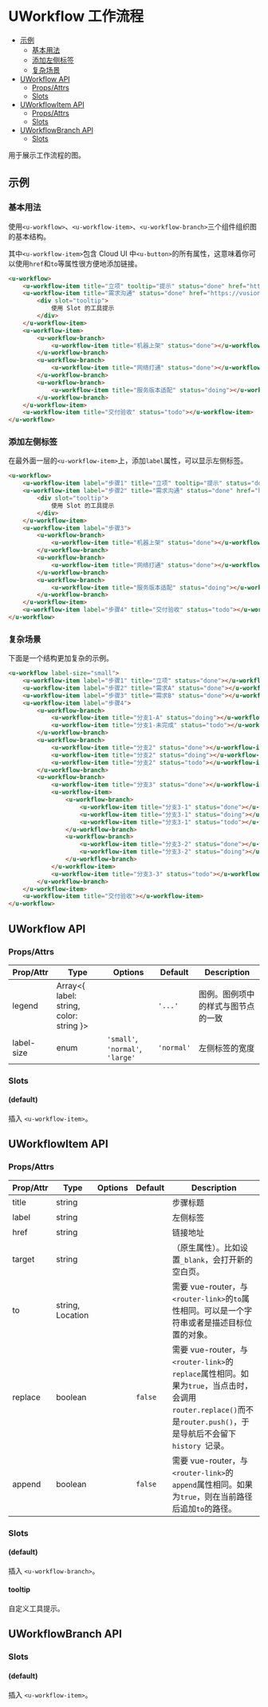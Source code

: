 <!-- 该 README.md 根据 api.yaml 和 docs/*.md 自动生成，为了方便在 GitHub 和 NPM 上查阅。如需修改，请查看源文件 -->

# UWorkflow 工作流程

- [示例](#示例)
    - [基本用法](#基本用法)
    - [添加左侧标签](#添加左侧标签)
    - [复杂场景](#复杂场景)
- [UWorkflow API](#uworkflow-api)
    - [Props/Attrs](#propsattrs)
    - [Slots](#slots)
- [UWorkflowItem API](#uworkflowitem-api)
    - [Props/Attrs](#propsattrs-2)
    - [Slots](#slots-2)
- [UWorkflowBranch API](#uworkflowbranch-api)
    - [Slots](#slots-3)

用于展示工作流程的图。

## 示例
### 基本用法

使用`<u-workflow>`、`<u-workflow-item>`、`<u-workflow-branch>`三个组件组织图的基本结构。

其中`<u-workflow-item>`包含 Cloud UI 中`<u-button>`的所有属性，这意味着你可以使用`href`和`to`等属性很方便地添加链接。

``` html { width: 600px }
<u-workflow>
    <u-workflow-item title="立项" tooltip="提示" status="done" href="https://vusion.github.io" target="_blank"></u-workflow-item>
    <u-workflow-item title="需求沟通" status="done" href="https://vusion.github.io" target="_blank">
        <div slot="tooltip">
            使用 Slot 的工具提示
        </div>
    </u-workflow-item>
    <u-workflow-item>
        <u-workflow-branch>
            <u-workflow-item title="机器上架" status="done"></u-workflow-item>
        </u-workflow-branch>
        <u-workflow-branch>
            <u-workflow-item title="网络打通" status="done"></u-workflow-item>
        </u-workflow-branch>
        <u-workflow-branch>
            <u-workflow-item title="服务版本适配" status="doing"></u-workflow-item>
        </u-workflow-branch>
    </u-workflow-item>
    <u-workflow-item title="交付验收" status="todo"></u-workflow-item>
</u-workflow>
```

### 添加左侧标签

在最外面一层的`<u-workflow-item>`上，添加`label`属性，可以显示左侧标签。

``` html { width: 600px }
<u-workflow>
    <u-workflow-item label="步骤1" title="立项" tooltip="提示" status="done" href="https://vusion.github.io" target="_blank"></u-workflow-item>
    <u-workflow-item label="步骤2" title="需求沟通" status="done" href="https://vusion.github.io" target="_blank">
        <div slot="tooltip">
            使用 Slot 的工具提示
        </div>
    </u-workflow-item>
    <u-workflow-item label="步骤3">
        <u-workflow-branch>
            <u-workflow-item title="机器上架" status="done"></u-workflow-item>
        </u-workflow-branch>
        <u-workflow-branch>
            <u-workflow-item title="网络打通" status="done"></u-workflow-item>
        </u-workflow-branch>
        <u-workflow-branch>
            <u-workflow-item title="服务版本适配" status="doing"></u-workflow-item>
        </u-workflow-branch>
    </u-workflow-item>
    <u-workflow-item label="步骤4" title="交付验收" status="todo"></u-workflow-item>
</u-workflow>
```

### 复杂场景

下面是一个结构更加复杂的示例。

``` html
<u-workflow label-size="small">
    <u-workflow-item label="步骤1" title="立项" status="done"></u-workflow-item>
    <u-workflow-item label="步骤2" title="需求A" status="done"></u-workflow-item>
    <u-workflow-item label="步骤3" title="需求B" status="done"></u-workflow-item>
    <u-workflow-item label="步骤4">
        <u-workflow-branch>
            <u-workflow-item title="分支1-A" status="doing"></u-workflow-item>
            <u-workflow-item title="分支1-未完成" status="todo"></u-workflow-item>
        </u-workflow-branch>
        <u-workflow-branch>
            <u-workflow-item title="分支2" status="done"></u-workflow-item>
            <u-workflow-item title="分支2" status="doing"></u-workflow-item>
            <u-workflow-item title="分支2" status="todo"></u-workflow-item>
        </u-workflow-branch>
        <u-workflow-branch>
            <u-workflow-item title="分支3" status="done"></u-workflow-item>
            <u-workflow-item>
                <u-workflow-branch>
                    <u-workflow-item title="分支3-1" status="done"></u-workflow-item>
                    <u-workflow-item title="分支3-1" status="doing"></u-workflow-item>
                    <u-workflow-item title="分支3-1" status="todo"></u-workflow-item>
                </u-workflow-branch>
                <u-workflow-branch>
                    <u-workflow-item title="分支3-2" status="done"></u-workflow-item>
                    <u-workflow-item title="分支3-2" status="doing"></u-workflow-item>
                </u-workflow-branch>
            </u-workflow-item>
            <u-workflow-item title="分支3-3" status="todo"></u-workflow-item>
        </u-workflow-branch>
    </u-workflow-item>
    <u-workflow-item title="交付验收"></u-workflow-item>
</u-workflow>
```

## UWorkflow API
### Props/Attrs

| Prop/Attr | Type | Options | Default | Description |
| --------- | ---- | ------- | ------- | ----------- |
| legend | Array\<{ label: string, color: string }\> |  | `'...'` | 图例。图例项中的样式与图节点的一致 |
| label-size | enum | `'small'`, `'normal'`, `'large'` | `'normal'` | 左侧标签的宽度 |

### Slots

#### (default)

插入 `<u-workflow-item>`。

## UWorkflowItem API
### Props/Attrs

| Prop/Attr | Type | Options | Default | Description |
| --------- | ---- | ------- | ------- | ----------- |
| title | string |  |  | 步骤标题 |
| label | string |  |  | 左侧标签 |
| href | string |  |  | 链接地址 |
| target | string |  |  | （原生属性）。比如设置`_blank`，会打开新的空白页。 |
| to | string, Location |  |  | 需要 vue-router，与`<router-link>`的`to`属性相同。可以是一个字符串或者是描述目标位置的对象。 |
| replace | boolean |  | `false` | 需要 vue-router，与`<router-link>`的`replace`属性相同。如果为`true`，当点击时，会调用`router.replace()`而不是`router.push()`，于是导航后不会留下`history `记录。 |
| append | boolean |  | `false` | 需要 vue-router，与`<router-link>`的`append`属性相同。如果为`true`，则在当前路径后追加`to`的路径。 |

### Slots

#### (default)

插入 `<u-workflow-branch>`。

#### tooltip

自定义工具提示。

## UWorkflowBranch API
### Slots

#### (default)

插入 `<u-workflow-item>`。

